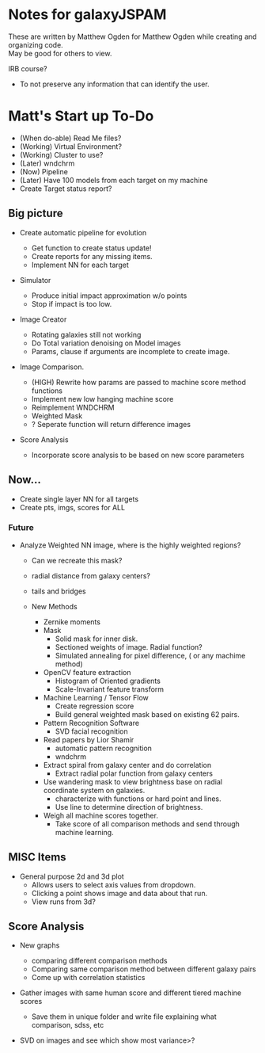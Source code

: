 # Notes for galaxyJSPAM
These are written by Matthew Ogden for Matthew Ogden while creating and organizing code.  
May be good for others to view.

IRB course? 
- To not preserve any information that can identify the user.

# Matt's Start up To-Do
- (When do-able) Read Me files? 
- (Working) Virtual Environment?
- (Working) Cluster to use?
- (Later) wndchrm
- (Now) Pipeline
- (Later) Have 100 models from each target on my machine
- Create Target status report?

## Big picture
- Create automatic pipeline for evolution
	- Get function to create status update!
	- Create reports for any missing items. 
	- Implement NN for each target

- Simulator
	- Produce initial impact approximation w/o points
	- Stop if impact is too low.

- Image Creator
	- Rotating galaxies still not working
	- Do Total variation denoising on Model images
	- Params, clause if arguments are incomplete to create image.

- Image Comparison.
	- (HIGH) Rewrite how params are passed to machine score method functions
	- Implement new low hanging machine score
	- Reimplement WNDCHRM
	- Weighted Mask
	- ? Seperate function will return difference images

- Score Analysis
	- Incorporate score analysis to be based on new score parameters

## Now...
- Create single layer NN for all targets
- Create pts, imgs, scores for ALL

### Future

- Analyze Weighted NN image, where is the highly weighted regions?
  - Can we recreate this mask? 
  - radial distance from galaxy centers?
  - tails and bridges

  - New Methods
	- Zernike moments
	- Mask
	  - Solid mask for inner disk.
	  - Sectioned weights of image. Radial function?
	  - Simulated annealing for pixel difference, ( or any machime method) 
	- OpenCV feature extraction
	  - Histogram of Oriented gradients
	  - Scale-Invariant feature transform
	- Machine Learning / Tensor Flow
	  - Create regression score
	  - Build general weighted mask based on existing 62 pairs.
	- Pattern Recognition Software
	  - SVD facial recognition
	- Read papers by Lior Shamir
	  - automatic pattern recognition
	  - wndchrm 
	- Extract spiral from galaxy center and do correlation
	  - Extract radial polar function from galaxy centers
	- Use wandering mask to view brightness base on radial coordinate system on galaxies. 
	  - characterize with functions or hard point and lines. 
	  - Use line to determine direction of brightness.
	- Weigh all machine scores together. 
	  - Take score of all comparison methods and send through machine learning.


## MISC Items
- General purpose 2d and 3d plot
  - Allows users to select axis values from dropdown. 
  - Clicking a point shows image and data about that run.
  - View runs from 3d? 

## Score Analysis
- New graphs
  - comparing different comparison methods
  - Comparing same comparison method between different galaxy pairs
  - Come up with correlation statistics

- Gather images with same human score and different tiered machine scores
  - Save them in unique folder and write file explaining what comparison, sdss, etc

- SVD on images and see which show most variance>? 

